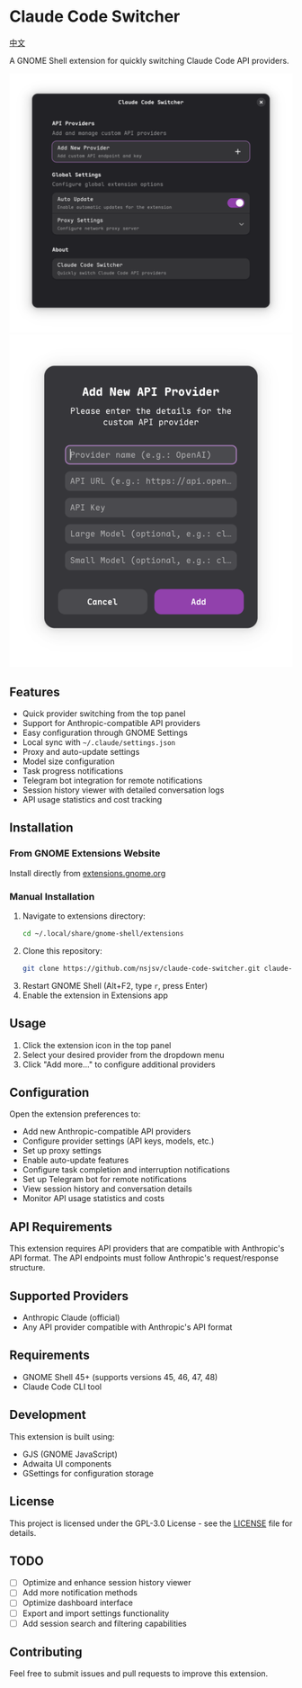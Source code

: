 # Claude Code Switcher

[中文](/README_CN.md)

A GNOME Shell extension for quickly switching Claude Code API providers.

![Home](img/en/Home.png)
![Add](img/en/Add.png)

## Features

- Quick provider switching from the top panel
- Support for Anthropic-compatible API providers
- Easy configuration through GNOME Settings
- Local sync with `~/.claude/settings.json`
- Proxy and auto-update settings
- Model size configuration
- Task progress notifications
- Telegram bot integration for remote notifications
- Session history viewer with detailed conversation logs
- API usage statistics and cost tracking

## Installation

### From GNOME Extensions Website
Install directly from [extensions.gnome.org](https://extensions.gnome.org/extension/8424/claude-code-switcher/)

### Manual Installation
1. Navigate to extensions directory:
   ```bash
   cd ~/.local/share/gnome-shell/extensions
   ```
2. Clone this repository:
   ```bash
   git clone https://github.com/nsjsv/claude-code-switcher.git claude-code-switcher@nsjsv.github.io
   ```
3. Restart GNOME Shell (Alt+F2, type `r`, press Enter)
4. Enable the extension in Extensions app

## Usage

1. Click the extension icon in the top panel
2. Select your desired provider from the dropdown menu
3. Click "Add more..." to configure additional providers

## Configuration

Open the extension preferences to:
- Add new Anthropic-compatible API providers
- Configure provider settings (API keys, models, etc.)
- Set up proxy settings
- Enable auto-update features
- Configure task completion and interruption notifications
- Set up Telegram bot for remote notifications
- View session history and conversation details
- Monitor API usage statistics and costs

## API Requirements

This extension requires API providers that are compatible with Anthropic's API format. The API endpoints must follow Anthropic's request/response structure.

## Supported Providers

- Anthropic Claude (official)
- Any API provider compatible with Anthropic's API format

## Requirements

- GNOME Shell 45+ (supports versions 45, 46, 47, 48)
- Claude Code CLI tool

## Development

This extension is built using:
- GJS (GNOME JavaScript)
- Adwaita UI components
- GSettings for configuration storage

## License

This project is licensed under the GPL-3.0 License - see the [LICENSE](LICENSE) file for details.

## TODO

- [ ] Optimize and enhance session history viewer
- [ ] Add more notification methods
- [ ] Optimize dashboard interface
- [ ] Export and import settings functionality
- [ ] Add session search and filtering capabilities

## Contributing

Feel free to submit issues and pull requests to improve this extension.